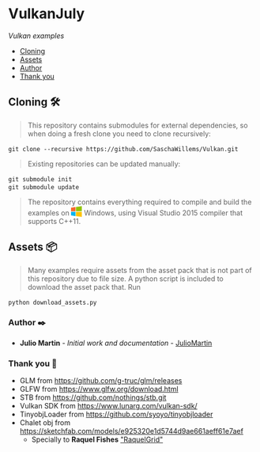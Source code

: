 # VulkanJuly

_Vulkan examples_

+ [Cloning](#Cloning)
+ [Assets](#Assets)
+ [Author](#Author)
+ [Thank you](#Thankyou)

## <a name="Cloning"></a>Cloning 🛠️

>This repository contains submodules for external dependencies, so when doing a fresh clone you need to clone recursively:

```
git clone --recursive https://github.com/SaschaWillems/Vulkan.git
```
>Existing repositories can be updated manually:

```
git submodule init
git submodule update
```
>The repository contains everything required to compile and build the examples on <img src="./images/windowslogo.png" alt="" height="22px" valign="bottom"> Windows, using Visual Studio 2015 compiler that supports C++11.

## <a name="Assets">Assets 📦

>Many examples require assets from the asset pack that is not part of this repository due to file size. A python script is included to download the asset pack that. Run
```
python download_assets.py
```
### <a name="Author">Author ✒️

* **Julio Martin** - *Initial work and documentation* - [JulioMartin](https://github.com/JulioUrjc)

<!-- También puedes mirar la lista de todos los [contribuyentes](https://github.com/your/project/contributors) quíenes han participado en este proyecto.--> 

### <a name="Thankyou">Thank you 🎁

 <!-- 📢 🍺 🤓 📄 📌 🖇️ 🔧 ⌨️ 🔩 ⚙️ 🚀 📋-->

- GLM from https://github.com/g-truc/glm/releases
- GLFW from https://www.glfw.org/download.html
- STB from https://github.com/nothings/stb.git
- Vulkan SDK from https://www.lunarg.com/vulkan-sdk/
- TinyobjLoader from https://github.com/syoyo/tinyobjloader
- Chalet obj from https://sketchfab.com/models/e925320e1d5744d9ae661aeff61e7aef
    - Specially to **Raquel Fishes** ["RaquelGrid"](Vulkan/RaquelGrid)
